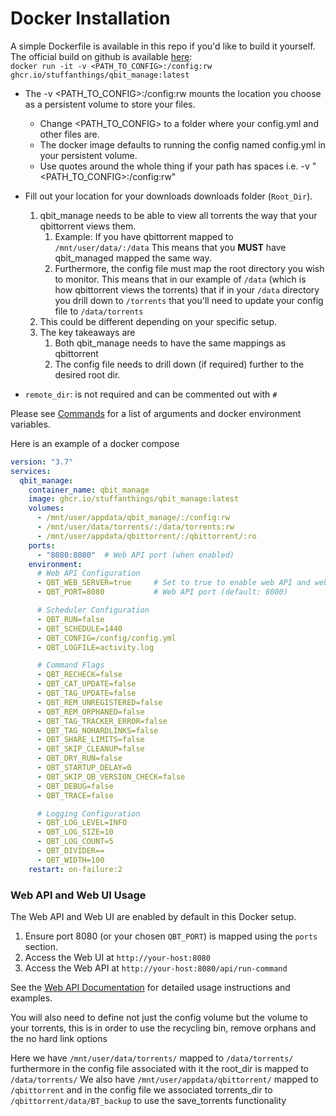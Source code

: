 # Docker Installation

A simple Dockerfile is available in this repo if you'd like to build it yourself.
The official build on github is available [here](https://ghcr.io/StuffAnThings/qbit_manage): <br>
`docker run -it -v <PATH_TO_CONFIG>:/config:rw ghcr.io/stuffanthings/qbit_manage:latest`

* The -v <PATH_TO_CONFIG>:/config:rw mounts the location you choose as a persistent volume to store your files.
  * Change <PATH_TO_CONFIG> to a folder where your config.yml and other files are.
  * The docker image defaults to running the config named config.yml in your persistent volume.
  * Use quotes around the whole thing if your path has spaces i.e. -v "<PATH_TO_CONFIG>:/config:rw"

* Fill out your location for your downloads downloads folder (`Root_Dir`).
   1. qbit_manage needs to be able to view all torrents the way that your qbittorrent views them.
      1. Example: If you have qbittorrent mapped to `/mnt/user/data/:/data` This means that you **MUST** have qbit_managed mapped the same way.
      2. Furthermore, the config file must map the root directory you wish to monitor. This means that in our example of `/data` (which is how qbittorrent views the torrents) that if in your `/data` directory you drill down to `/torrents` that you'll need to update your config file to `/data/torrents`
   2. This could be different depending on your specific setup.
   3. The key takeaways are
      1. Both qbit_manage needs to have the same mappings as qbittorrent
      2. The config file needs to drill down (if required) further to the desired root dir.
* `remote_dir`: is not required and can be commented out with `#`

Please see [Commands](https://github.com/StuffAnThings/qbit_manage/wiki/Commands) for a list of arguments and docker environment variables.

Here is an example of a docker compose

```yaml
version: "3.7"
services:
  qbit_manage:
    container_name: qbit_manage
    image: ghcr.io/stuffanthings/qbit_manage:latest
    volumes:
      - /mnt/user/appdata/qbit_manage/:/config:rw
      - /mnt/user/data/torrents/:/data/torrents:rw
      - /mnt/user/appdata/qbittorrent/:/qbittorrent/:ro
    ports:
      - "8080:8080"  # Web API port (when enabled)
    environment:
      # Web API Configuration
      - QBT_WEB_SERVER=true     # Set to true to enable web API and web UI
      - QBT_PORT=8080           # Web API port (default: 8080)

      # Scheduler Configuration
      - QBT_RUN=false
      - QBT_SCHEDULE=1440
      - QBT_CONFIG=/config/config.yml
      - QBT_LOGFILE=activity.log

      # Command Flags
      - QBT_RECHECK=false
      - QBT_CAT_UPDATE=false
      - QBT_TAG_UPDATE=false
      - QBT_REM_UNREGISTERED=false
      - QBT_REM_ORPHANED=false
      - QBT_TAG_TRACKER_ERROR=false
      - QBT_TAG_NOHARDLINKS=false
      - QBT_SHARE_LIMITS=false
      - QBT_SKIP_CLEANUP=false
      - QBT_DRY_RUN=false
      - QBT_STARTUP_DELAY=0
      - QBT_SKIP_QB_VERSION_CHECK=false
      - QBT_DEBUG=false
      - QBT_TRACE=false

      # Logging Configuration
      - QBT_LOG_LEVEL=INFO
      - QBT_LOG_SIZE=10
      - QBT_LOG_COUNT=5
      - QBT_DIVIDER==
      - QBT_WIDTH=100
    restart: on-failure:2
```

### Web API and Web UI Usage

The Web API and Web UI are enabled by default in this Docker setup.
1. Ensure port 8080 (or your chosen `QBT_PORT`) is mapped using the `ports` section.
2. Access the Web UI at `http://your-host:8080`
3. Access the Web API at `http://your-host:8080/api/run-command`

See the [Web API Documentation](Web-API.md) for detailed usage instructions and examples.

You will also need to define not just the config volume but the volume to your torrents, this is in order to use the recycling bin, remove orphans and the no hard link options

Here we have `/mnt/user/data/torrents/` mapped to `/data/torrents/` furthermore in the config file associated with it the root_dir is mapped to `/data/torrents/`
We also have `/mnt/user/appdata/qbittorrent/` mapped to `/qbittorrent` and in the config file we associated torrents_dir to `/qbittorrent/data/BT_backup` to use the save_torrents functionality
